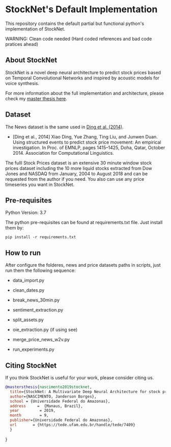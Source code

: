 # StockNet's Default Implementation

This repository contains the default partial but functional python's implementation of StockNet.

WARNING: Clean code needed (Hard coded references and bad code pratices ahead)

## About StockNet

StockNet is a novel deep neural architecture to predict stock prices based on Temporal Convolutional Networks and inspired by acoustic models for voice synthesis. 

For more information about the full implementation and architecture, please check my [master thesis here](https://tede.ufam.edu.br/bitstream/tede/7409/6/Disserta%C3%A7%C3%A3o_JandersonNascimento_PPGI.pdf).

## Dataset

The News dataset is the same used in [Ding et al. (2014)](http://emnlp2014.org/papers/pdf/EMNLP2014148.pdf).

- [Ding et al., 2014] Xiao Ding, Yue Zhang, Ting Liu, and Junwen Duan. Using structured events to predict stock price movement: An empirical investigation. In Proc. of EMNLP, pages 1415–1425, Doha, Qatar, October 2014. Association for Computational Linguistics.

The fulll Stock Prices dataset is an extensive 30 minute window stock prices dataset including the 10 more liquid stocks extracted from Dow Jones and NASDAQ from January, 2004 to August 2018 and can be requested from the author if you need. You also can use any price timeseries you want in StockNet.

## Pre-requisites

Python Version: 3.7 

The python pre-requisites can be found at requirements.txt file. Just install them by:

```pip install -r requirements.txt```

## How to run

After configure the folderes, news and price datasets paths in scripts, just run them the following sequence:

- data_import.py
- clean_dates.py
- break_news_30min.py
- sentiment_extraction.py
- split_assets.py
- oie_extraction.py (if using see)
- merge_price_news_w2v.py

- run_experiments.py

## Citing StockNet

If you think StockNet is useful for your work, please consider citing us.
```BibTeX
@mastersthesis{nascimento2019stocknet,
  title={StockNet: A Multivariate Deep Neural Architecture for stock prices prediction},
  author={NASCIMENTO, Janderson Borges},
  school = {Universidade Federal do Amazonas},
  address     =  {Manaus, Brazil},  
  year         = 2019,  
  month        = 9,
  publisher={Universidade Federal do Amazonas},
  url       = {https://tede.ufam.edu.br/handle/tede/7409}
  }
```
}
